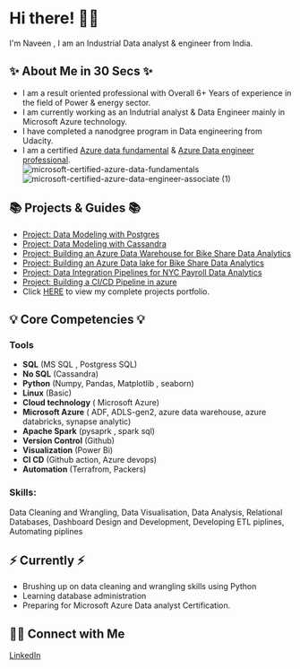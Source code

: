 # Hi there! 🙋🏻                                                        
                                 

I'm Naveen , I am an Industrial Data analyst & engineer from India.  



## ✨ About Me in 30 Secs ✨

- I am a result oriented professional with Overall 6+ Years of experience in the field of Power & energy sector.  
- I am currently working as an Indutrial analyst & Data Engineer mainly in Microsoft Azure technology. 
- I have completed a nanodgree program in Data engineering from Udacity.
- I am a certified [Azure data fundamental](https://www.credly.com/badges/2347df67-ee1d-4e9c-9f8a-1e558de5be1a/public_url) & [Azure Data engineer professional](https://www.credly.com/badges/c92433ad-1734-431a-ae56-33cb76016436/public_url).  
  ![microsoft-certified-azure-data-fundamentals](https://user-images.githubusercontent.com/114065631/191479586-21dadcfe-a213-438b-8476-b430528116ce.png)                 ![microsoft-certified-azure-data-engineer-associate (1)](https://user-images.githubusercontent.com/114065631/191479166-f9c33a26-f6fd-4858-b7b2-9ae7ae917855.png)



## 📚 Projects & Guides 📚

- [Project: Data Modeling with Postgres]()
- [Project: Data Modeling with Cassandra]()
- [Project: Building an Azure Data Warehouse for Bike Share Data Analytics]()
- [Project: Building an Azure Data lake for Bike Share Data Analytics]()
- [Project: Data Integration Pipelines for NYC Payroll Data Analytics]()
- [Project: Building a CI/CD Pipeline in azure]()
- Click [HERE]() to view my complete projects portfolio.



## 💡 Core Competencies 💡

### Tools 

- **SQL** (MS SQL , Postgress SQL)
- **No SQL** (Cassandra)
- **Python** (Numpy, Pandas, Matplotlib , seaborn)
- **Linux** (Basic)
- **Cloud technology** ( Microsoft Azure)
- **Microsoft Azure** ( ADF, ADLS-gen2, azure data warehouse, azure databricks, synapse analytic)
- **Apache Spark** (pysaprk , spark sql)
- **Version Control** (Github)
- **Visualization** (Power Bi)
- **CI CD** (Github action, Azure devops)
- **Automation** (Terrafrom, Packers)


### Skills: 

   Data Cleaning and Wrangling, Data Visualisation, Data Analysis, Relational Databases, Dashboard Design and Development, Developing ETL piplines,
   Automating piplines 



## ⚡️ Currently ⚡️

- Brushing up on data cleaning and wrangling skills using Python  
- Learning database administration  
- Preparing for Microsoft Azure Data analyst Certification. 


## 🙌🏻 Connect with Me

[LinkedIn]()


